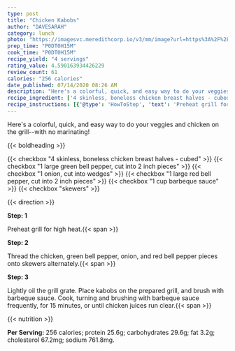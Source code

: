 ```yaml
---
type: post
title: "Chicken Kabobs"
author: "DAVESARAH"
category: lunch
photo: "https://imagesvc.meredithcorp.io/v3/mm/image?url=https%3A%2F%2Fimages.media-allrecipes.com%2Fuserphotos%2F414075.jpg"
prep_time: "P0DT0H15M"
cook_time: "P0DT0H15M"
recipe_yield: "4 servings"
rating_value: 4.590163934426229
review_count: 61
calories: "256 calories"
date_published: 07/14/2020 08:26 AM
description: "Here's a colorful, quick, and easy way to do your veggies and chicken on the grill--with no marinating!"
recipe_ingredient: ['4 skinless, boneless chicken breast halves - cubed', '1 large green bell pepper, cut into 2 inch pieces', '1 onion, cut into wedges', '1 large red bell pepper, cut into 2 inch pieces', '1 cup barbeque sauce', 'skewers']
recipe_instructions: [{'@type': 'HowToStep', 'text': 'Preheat grill for high heat.\n'}, {'@type': 'HowToStep', 'text': 'Thread the chicken, green bell pepper, onion, and red bell pepper pieces onto skewers alternately.\n'}, {'@type': 'HowToStep', 'text': 'Lightly oil the grill grate. Place kabobs on the prepared grill, and brush with barbeque sauce.  Cook, turning and brushing with barbeque sauce frequently, for 15 minutes, or until chicken juices run clear.\n'}]
---
```


Here's a colorful, quick, and easy way to do your veggies and chicken on the grill--with no marinating! 

{{< boldheading >}}

{{< checkbox "4  skinless, boneless chicken breast halves - cubed" >}}
{{< checkbox "1 large green bell pepper, cut into 2 inch pieces" >}}
{{< checkbox "1  onion, cut into wedges" >}}
{{< checkbox "1 large red bell pepper, cut into 2 inch pieces" >}}
{{< checkbox "1 cup barbeque sauce" >}}
{{< checkbox "skewers" >}}


{{< direction >}}

**Step: 1**

Preheat grill for high heat.{{< span >}}

**Step: 2**

Thread the chicken, green bell pepper, onion, and red bell pepper pieces onto skewers alternately.{{< span >}}

**Step: 3**

Lightly oil the grill grate. Place kabobs on the prepared grill, and brush with barbeque sauce.  Cook, turning and brushing with barbeque sauce frequently, for 15 minutes, or until chicken juices run clear.{{< span >}}

{{< nutrition >}}

**Per Serving:** 256 calories; protein 25.6g; carbohydrates 29.6g; fat 3.2g; cholesterol 67.2mg; sodium 761.8mg.